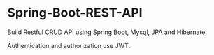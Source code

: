 # Spring-Boot-REST-API
Build Restful CRUD API using Spring Boot, Mysql, JPA and Hibernate.

Authentication and authorization use JWT.

